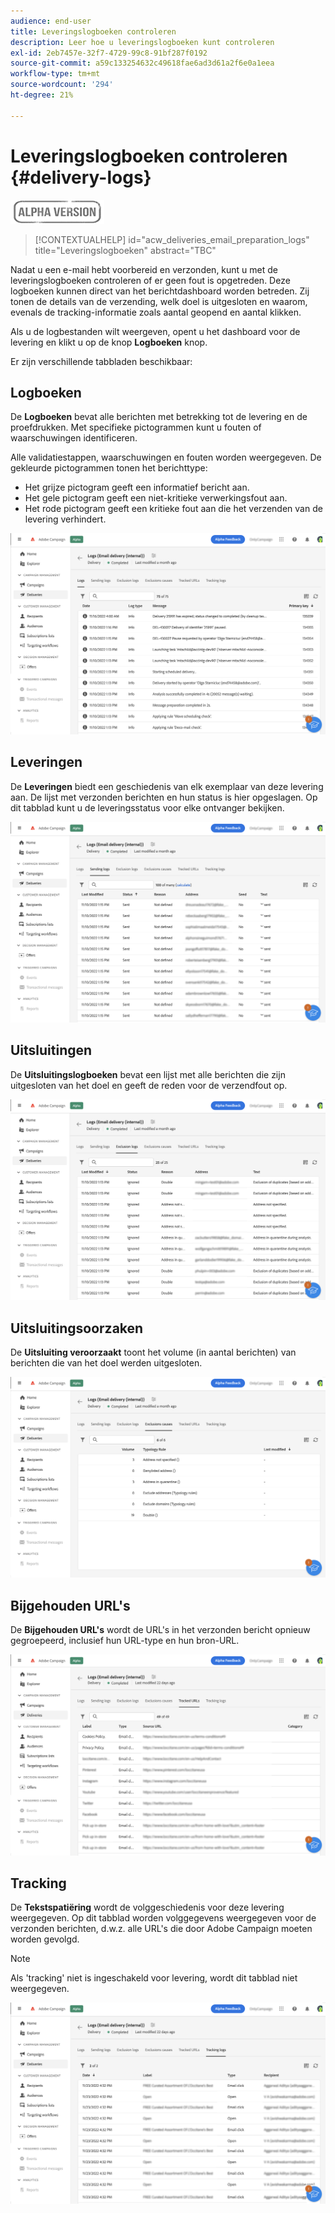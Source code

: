 ```yaml
---
audience: end-user
title: Leveringslogboeken controleren
description: Leer hoe u leveringslogboeken kunt controleren
exl-id: 2eb7457e-32f7-4729-99c8-91bf287f0192
source-git-commit: a59c133254632c49618fae6ad3d61a2f6e0a1eea
workflow-type: tm+mt
source-wordcount: '294'
ht-degree: 21%

---
```


# Leveringslogboeken controleren {#delivery-logs}

![](../assets/do-not-localize/badge.png)

>[!CONTEXTUALHELP]
>id="acw_deliveries_email_preparation_logs"
>title="Leveringslogboeken"
>abstract="TBC"

Nadat u een e-mail hebt voorbereid en verzonden, kunt u met de leveringslogboeken controleren of er geen fout is opgetreden. Deze logboeken kunnen direct van het berichtdashboard worden betreden. Zij tonen de details van de verzending, welk doel is uitgesloten en waarom, evenals de tracking-informatie zoals aantal geopend en aantal klikken.

Als u de logbestanden wilt weergeven, opent u het dashboard voor de levering en klikt u op de knop **Logboeken** knop.

Er zijn verschillende tabbladen beschikbaar:

## Logboeken

De **Logboeken** bevat alle berichten met betrekking tot de levering en de proefdrukken. Met specifieke pictogrammen kunt u fouten of waarschuwingen identificeren.

Alle validatiestappen, waarschuwingen en fouten worden weergegeven. De gekleurde pictogrammen tonen het berichttype:

* Het grijze pictogram geeft een informatief bericht aan.
* Het gele pictogram geeft een niet-kritieke verwerkingsfout aan.
* Het rode pictogram geeft een kritieke fout aan die het verzenden van de levering verhindert.

![](assets/logs.png)

## Leveringen

De **Leveringen** biedt een geschiedenis van elk exemplaar van deze levering aan. De lijst met verzonden berichten en hun status is hier opgeslagen. Op dit tabblad kunt u de leveringsstatus voor elke ontvanger bekijken.

![](assets/logs2.png)

## Uitsluitingen

De **Uitsluitingslogboeken** bevat een lijst met alle berichten die zijn uitgesloten van het doel en geeft de reden voor de verzendfout op.

![](assets/logs3.png)

## Uitsluitingsoorzaken

De **Uitsluiting veroorzaakt** toont het volume (in aantal berichten) van berichten die van het doel werden uitgesloten.

![](assets/logs4.png)

## Bijgehouden URL&#39;s

De **Bijgehouden URL&#39;s** wordt de URL&#39;s in het verzonden bericht opnieuw gegroepeerd, inclusief hun URL-type en hun bron-URL.

![](assets/logs5.png)

## Tracking

De **Tekstspatiëring** wordt de volggeschiedenis voor deze levering weergegeven. Op dit tabblad worden volggegevens weergegeven voor de verzonden berichten, d.w.z. alle URL&#39;s die door Adobe Campaign moeten worden gevolgd.

>[!NOTE]
>
>Als &#39;tracking&#39; niet is ingeschakeld voor levering, wordt dit tabblad niet weergegeven.

![](assets/logs6.png)
